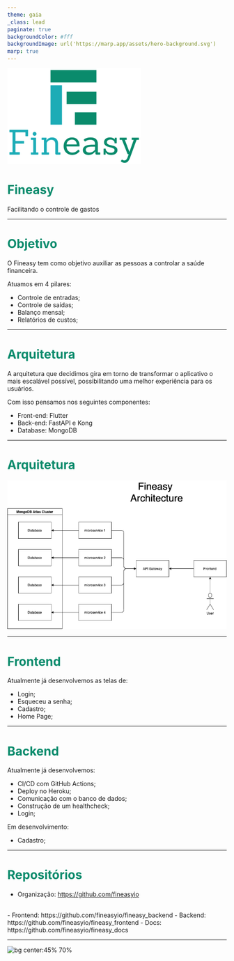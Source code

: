 ```yaml
---
theme: gaia
_class: lead
paginate: true
backgroundColor: #fff
backgroundImage: url('https://marp.app/assets/hero-background.svg')
marp: true
---
```


<style>
h1 {
  color: #0A8B6C;
}
</style>

![bg left:45% 70%](../../images/logo.svg)

# Fineasy

Facilitando o controle de gastos

---

# Objetivo

O Fineasy tem como objetivo auxiliar as pessoas a controlar a saúde financeira. 

Atuamos em 4 pilares:

- Controle de entradas;
- Controle de saídas;
- Balanço mensal;
- Relatórios de custos;

---

# Arquitetura

A arquitetura que decidimos gira em torno de transformar o aplicativo o mais escalável possível, possibilitando uma melhor experiência para os usuários.

Com isso pensamos nos seguintes componentes:

- Front-end: Flutter 
- Back-end: FastAPI e Kong
- Database: MongoDB

---

# Arquitetura 

![bg center:100% 75%](../../architecture/architecture.drawio.png)

--- 

# Frontend

Atualmente já desenvolvemos as telas de:

- Login;
- Esqueceu a senha;
- Cadastro; 
- Home Page;

--- 

# Backend

Atualmente já desenvolvemos:

- CI/CD com GitHub Actions;
- Deploy no Heroku; 
- Comunicação com o banco de dados;
- Construção de um healthcheck;
- Login;

Em desenvolvimento: 

- Cadastro;

--- 

# Repositórios 

- Organização: https://github.com/fineasyio
</br>
    - Frontend: https://github.com/fineasyio/fineasy_backend
    - Backend: https://github.com/fineasyio/fineasy_frontend
    - Docs: https://github.com/fineasyio/fineasy_docs

--- 

![bg center:45% 70%](https://y.yarn.co/3d360826-f675-42df-837e-c00708946594_text.gif)